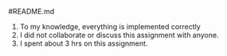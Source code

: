 #README.md

1. To my knowledge, everything is implemented correctly
2. I did not collaborate or discuss this assignment with anyone.
3. I spent about 3 hrs on this assignment.
